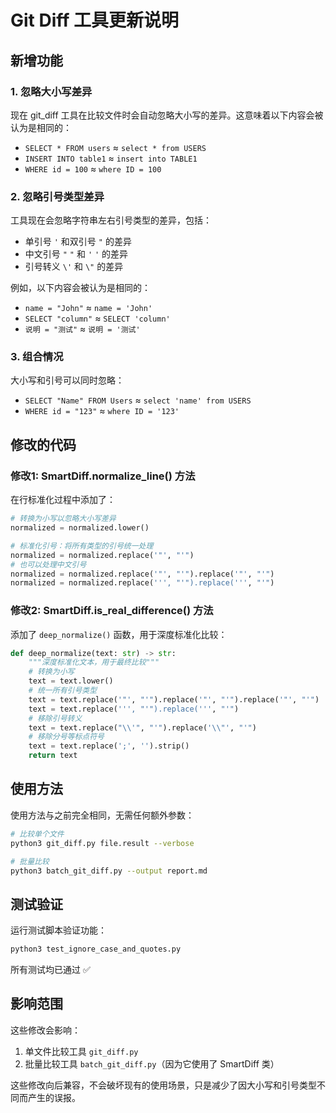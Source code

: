 # Git Diff 工具更新说明

## 新增功能

### 1. 忽略大小写差异
现在 git_diff 工具在比较文件时会自动忽略大小写的差异。这意味着以下内容会被认为是相同的：
- `SELECT * FROM users` ≈ `select * from USERS`
- `INSERT INTO table1` ≈ `insert into TABLE1`
- `WHERE id = 100` ≈ `where ID = 100`

### 2. 忽略引号类型差异
工具现在会忽略字符串左右引号类型的差异，包括：
- 单引号 `'` 和双引号 `"` 的差异
- 中文引号 `"` `"` 和 `'` `'` 的差异
- 引号转义 `\'` 和 `\"` 的差异

例如，以下内容会被认为是相同的：
- `name = "John"` ≈ `name = 'John'`
- `SELECT "column"` ≈ `SELECT 'column'`
- `说明 = "测试"` ≈ `说明 = '测试'`

### 3. 组合情况
大小写和引号可以同时忽略：
- `SELECT "Name" FROM Users` ≈ `select 'name' from USERS`
- `WHERE id = "123"` ≈ `where ID = '123'`

## 修改的代码

### 修改1: SmartDiff.normalize_line() 方法
在行标准化过程中添加了：
```python
# 转换为小写以忽略大小写差异
normalized = normalized.lower()

# 标准化引号：将所有类型的引号统一处理
normalized = normalized.replace('"', "'")
# 也可以处理中文引号
normalized = normalized.replace('"', "'").replace('"', "'")
normalized = normalized.replace(''', "'").replace(''', "'")
```

### 修改2: SmartDiff.is_real_difference() 方法
添加了 `deep_normalize()` 函数，用于深度标准化比较：
```python
def deep_normalize(text: str) -> str:
    """深度标准化文本，用于最终比较"""
    # 转换为小写
    text = text.lower()
    # 统一所有引号类型
    text = text.replace('"', "'").replace('"', "'").replace('"', "'")
    text = text.replace(''', "'").replace(''', "'")
    # 移除引号转义
    text = text.replace("\\'", "'").replace('\\"', "'")
    # 移除分号等标点符号
    text = text.replace(';', '').strip()
    return text
```

## 使用方法

使用方法与之前完全相同，无需任何额外参数：

```bash
# 比较单个文件
python3 git_diff.py file.result --verbose

# 批量比较
python3 batch_git_diff.py --output report.md
```

## 测试验证

运行测试脚本验证功能：
```bash
python3 test_ignore_case_and_quotes.py
```

所有测试均已通过 ✅

## 影响范围

这些修改会影响：
1. 单文件比较工具 `git_diff.py`
2. 批量比较工具 `batch_git_diff.py`（因为它使用了 SmartDiff 类）

这些修改向后兼容，不会破坏现有的使用场景，只是减少了因大小写和引号类型不同而产生的误报。


